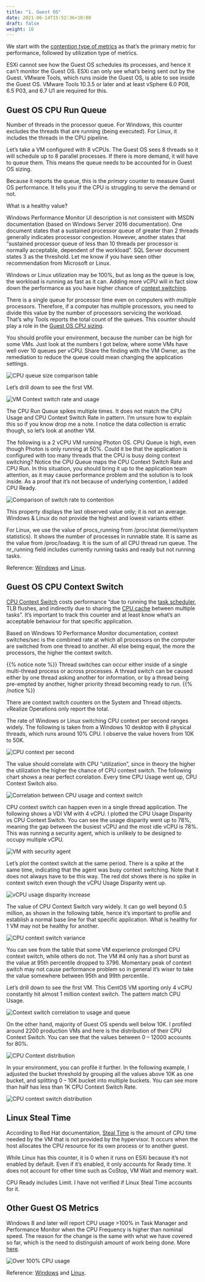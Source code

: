 ```yaml
---
title: "1. Guest OS"
date: 2021-06-14T15:52:36+10:00
draft: false
weight: 10
---
```


We start with the [contention type of metrics](/operations-management/chapter-2-performance-management/1.2.4-contention-vs-utilization/) as that’s the primary metric for performance, followed by utilization type of metrics.

ESXi cannot see how the Guest OS schedules its processes, and hence it can’t monitor the Guest OS. ESXi can only see what’s being sent out by the Guest. VMware Tools, which runs inside the Guest OS, is able to see inside the Guest OS. VMware Tools 10.3.5 or later and at least vSphere 6.0 P08, 6.5 P03, and 6.7 U1 are required for this.

## Guest OS CPU Run Queue

Number of threads in the processor queue. For Windows, this counter excludes the threads that are running (being executed). For Linux, it includes the threads in the CPU pipeline.

Let’s take a VM configured with 8 vCPUs. The Guest OS sees 8 threads so it will schedule up to 8 parallel processes. If there is more demand, it will have to queue them. This means the queue needs to be accounted for in Guest OS sizing.

Because it reports the queue, this is the _primary_ counter to measure Guest OS performance. It tells you if the CPU is struggling to serve the demand or not.

What is a healthy value?

Windows Performance Monitor UI description is not consistent with MSDN documentation (based on Windows Server 2016 documentation). One document states that a sustained processor queue of greater than 2 threads generally indicates processor congestion. However, another states that “sustained processor queue of less than 10 threads per processor is normally acceptable, dependent of the workload”. SQL Server document states 3 as the threshold. Let me know if you have seen other recommendation from Microsoft or Linux.

Windows or Linux utilization may be 100%, but as long as the queue is low, the workload is running as fast as it can. Adding more vCPU will in fact slow down the performance as you have higher chance of [context switching](/metrics/chapter-2-cpu-metrics/2.2.1-guest-os/#guest-os-cpu-context-switch).

There is a single queue for processor time even on computers with multiple processors. Therefore, if a computer has multiple processors, you need to divide this value by the number of processors servicing the workload. That’s why Tools reports the total count of the queues. This counter should play a role in the [Guest OS CPU sizing](/operations-management/chapter-3-capacity-management/1.3.12-rightsizing/#guest-os-cpu-sizing).

You should profile your environment, because the number can be high for some VMs. Just look at the numbers I got below, where some VMs have well over 10 queues per vCPU. Share the finding with the VM Owner, as the remediation to reduce the queue could mean changing the application settings.

![CPU queue size comparison table](2.2.1-fig-1.png)

Let’s drill down to see the first VM.

![VM Context switch rate and usage](2.2.1-fig-2.png)

The CPU Run Queue spikes multiple times. It does not match the CPU Usage and CPU Context Switch Rate in pattern. I’m unsure how to explain this so if you know drop me a note. I notice the data collection is erratic though, so let’s look at another VM.

The following is a 2 vCPU VM running Photon OS. CPU Queue is high, even though Photon is only running at 50%. Could it be that the application is configured with too many threads that the CPU is busy doing context switching? Notice the CPU Queue maps the CPU Context Switch Rate and CPU Run. In this situation, you should bring it up to the application team attention, as it may cause performance problem and the solution is to look inside. As a proof that it’s not because of underlying contention, I added CPU Ready.

![Comparison of switch rate to contention](2.2.1-fig-3.png)

This property displays the last observed value only; it is not an average. Windows & Linux do not provide the highest and lowest variants either.

For Linux, we use the value of procs_running from /proc/stat (kernel/system statistics). It shows the number of processes in runnable state. It is same as the value from /proc/loadavg. It is the sum of all CPU thread run queue. The nr_running field includes currently running tasks and ready but not running tasks.

Reference: [Windows](https://msdn.microsoft.com/en-us/library/aa394272(v=vs.85).aspx) and [Linux](http://man7.org/linux/man-pages/man5/proc.5.html).

## Guest OS CPU Context Switch

[CPU Context Switch](https://en.wikipedia.org/wiki/Context_switch) costs performance “due to running the [task scheduler](https://en.wikipedia.org/wiki/Scheduling_(computing)), TLB flushes, and indirectly due to sharing the [CPU cache](https://en.wikipedia.org/wiki/CPU_cache) between multiple tasks”. It’s important to track this counter and at least know what’s an acceptable behaviour for that specific application.

Based on Windows 10 Performance Monitor documentation, context switches/sec is the combined rate at which all processors on the computer are switched from one thread to another. All else being equal, the more the processors, the higher the context switch.

{{% notice note %}}
Thread switches can occur either inside of a single multi-thread process or across processes. A thread switch can be caused either by one thread asking another for information, or by a thread being pre-empted by another, higher priority thread becoming ready to run.
{{% /notice %}}

There are context switch counters on the System and Thread objects. vRealize Operations only report the total.

The rate of Windows or Linux switching CPU context per second ranges widely. The following is taken from a Windows 10 desktop with 8 physical threads, which runs around 10% CPU. I observe the value hovers from 10K to 50K.

![CPU context per second](2.2.1-fig-4.png)

The value should correlate with CPU “utilization”, since in theory the higher the utilization the higher the chance of CPU context switch. The following chart shows a near perfect corelation. Every time CPU Usage went up, CPU Context Switch also.

![Correlation between CPU usage and context switch](2.2.1-fig-5.png)

CPU context switch can happen even in a single thread application. The following shows a VDI VM with 4 vCPU. I plotted the CPU Usage Disparity vs CPU Context Switch. You can see the usage disparity went up to 78%, meaning the gap between the busiest vCPU and the most idle vCPU is 78%. This was running a security agent, which is unlikely to be designed to occupy multiple vCPU.

![VM with security agent](2.2.1-fig-6.png)

Let’s plot the context switch at the same period. There is a spike at the same time, indicating that the agent was busy context switching. Note that it does not always have to be this way. The red dot shows there is no spike in context switch even though the vCPU Usage Disparity went up.

![vCPU usage disparity increase](2.2.1-fig-7.png)

The value of CPU Context Switch vary widely. It can go well beyond 0.5 million, as shown in the following table, hence it’s important to profile and establish a normal base line for that specific application. What is healthy for 1 VM may not be healthy for another.

![CPU context switch variance](2.2.1-fig-8.png)

You can see from the table that some VM experience prolonged CPU context switch, while others do not. The VM #4 only has a short burst as the value at 95th percentile dropped to 3796. Momentary peak of context switch may not cause performance problem so in general it’s wiser to take the value somewhere between 95th and 99th percentile.

Let’s drill down to see the first VM. This CentOS VM sporting only 4 vCPU constantly hit almost 1 million context switch. The pattern match CPU Usage.

![Context switch correlation to usage and queue](2.2.1-fig-9.png)

On the other hand, majority of Guest OS spends well below 10K. I profiled around 2200 production VMs and here is the distribution of their CPU Context Switch. You can see that the values between 0 – 12000 accounts for 80%.

![CPU Context distribution](2.2.1-fig-10.png)

In your environment, you can profile it further. In the following example, I adjusted the bucket threshold by grouping all the values above 10K as one bucket, and splitting 0 – 10K bucket into multiple buckets. You can see more than half has less than 1K CPU Context Switch Rate.

![CPU context switch distribution](2.2.1-fig-11.png)

## Linux Steal Time

According to Red Hat documentation, [Steal Time](https://access.redhat.com/documentation/en-us/red_hat_enterprise_linux/7/html/virtualization_deployment_and_administration_guide/sect-kvm_guest_timing_management-steal_time_accounting) is the amount of CPU time needed by the VM that is not provided by the hypervisor. It occurs when the host allocates the CPU resource for its own process or to another guest.

While Linux has this counter, it is 0 when it runs on ESXi because it’s not enabled by default. Even if it’s enabled, it only accounts for Ready time. It does not account for other time such as CoStop, VM Wait and memory wait.

CPU Ready includes Limit. I have not verified if Linux Steal Time accounts for it.

## Other Guest OS Metrics

Windows 8 and later will report CPU usage >100% in Task Manager and Performance Monitor when the CPU Frequency is higher than nominal speed. The reason for the change is the same with what we have covered so far, which is the need to distinguish amount of work being done. More [here](https://docs.microsoft.com/en-us/troubleshoot/windows-client/performance/cpu-usage-exceeds-100).

![Over 100% CPU usage](2.2.1-fig-12.png)

Reference: [Windows](https://msdn.microsoft.com/en-us/library/aa394279(v=vs.85).aspx) and [Linux](http://man7.org/linux/man-pages/man5/proc.5.html).